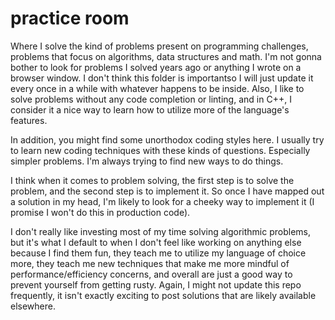 # practice room

Where I solve the kind of problems present on programming challenges, problems that focus on algorithms, data structures and math. I'm not gonna bother to look for problems I solved years ago or anything I wrote on a browser window. I don't think this folder is importantso I will just update it every once in a while with whatever happens to be inside. Also, I like to solve problems without any code completion or linting, and in C++, I consider it a nice way to learn how to utilize more of the language's features. 

In addition, you might find some unorthodox coding styles here. I usually try to learn new coding techniques with these kinds of questions. Especially simpler problems. I'm always trying to find new ways to do things.

I think when it comes to problem solving, the first step is to solve the problem, and the second step is to implement it. So once I have mapped out a solution in my head, I'm likely to look for a cheeky way to implement it (I promise I won't do this in production code).

I don't really like investing most of my time solving algorithmic problems, but it's what I default to when I don't feel like working on anything else because I find them fun, they teach me to utilize my language of choice more, they teach me new techniques that make me more mindful of performance/efficiency concerns, and overall are just a good way to prevent yourself from getting rusty. Again, I might not update this repo frequently, it isn't exactly exciting to post solutions that are likely available elsewhere.
